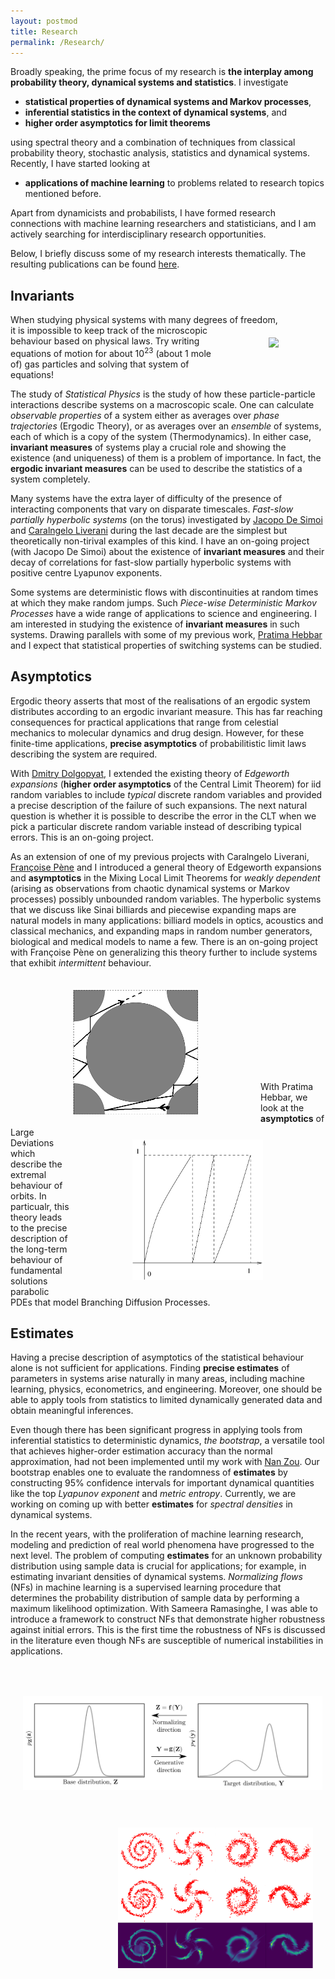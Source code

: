```yaml
---
layout: postmod      
title: Research              
permalink: /Research/          
---
```

Broadly speaking, the prime focus of my research is <b>the interplay among probability theory, dynamical systems and statistics</b>. I investigate 
- <b>statistical properties of dynamical systems and Markov processes</b>,
- <b>inferential statistics in the context of dynamical systems</b>, and 
- <b>higher order asymptotics for limit theorems</b>   
 
using spectral theory and a combination of techniques from classical probability theory, stochastic analysis, statistics and dynamical systems. Recently, I have started looking at      
- <b>applications of machine learning</b> to problems related to research topics mentioned before. 

Apart from dynamicists and probabilists, I have formed research connections with machine learning researchers and statisticians, and I am actively searching for interdisciplinary research opportunities.

Below, I briefly discuss some of my research interests thematically. The resulting publications can be found [here](https://kasun-fernando.github.io/personal-webpage/Publications/).

## Invariants 
When studying physical systems with many degrees of freedom, <img src="https://cosmolearning.org/images_dir/courses/618/profile-thumbnail-w300.jpg" align="right" hspace="75" vspace="20"/><br> it is impossible to keep track of the microscopic behaviour based on physical laws. Try writing equations of motion for about $10^{23}$ (about 1 mole of) gas particles and solving that system of equations!<br>      
        
The study of _Statistical Physics_ is the study of how these particle-particle interactions describe systems on a macroscopic scale. One can calculate _observable properties_ of a system either as averages over _phase trajectories_ (Ergodic Theory), or as averages over an _ensemble_ of systems, each of which is a copy of the system (Thermodynamics). In either case, **invariant measures** of systems play a crucial role and showing the existence (and uniqueness) of them is a problem of importance. In fact, the **ergodic invariant measures** can be used to describe the statistics of a system completely. 

Many systems have the extra layer of difficulty of the presence of interacting components that vary on disparate timescales. _Fast-slow partially hyperbolic systems_ (on the torus) investigated by [Jacopo De Simoi](https://www.math.toronto.edu/jacopods/) and [Caralngelo Liverani](https://www.mat.uniroma2.it/~liverani/) during the last decade are the simplest but theoretically non-tirival examples of this kind. I have an on-going project (with Jacopo De Simoi) about the existence of **invariant measures** and their decay of correlations for fast-slow partially hyperbolic systems with positive centre Lyapunov exponents. 

Some systems are deterministic flows with discontinuities at random times at which they make random jumps. Such _Piece-wise Deterministic Markov Processes_ have a wide range of applications to science and engineering. I am interested in studying the existence of **invariant measures** in such systems. Drawing parallels with some of my previous work, [Pratima Hebbar](https://sites.google.com/view/pratimahebbar/home) and I expect that statistical properties of switching systems can be studied.

## Asymptotics
Ergodic theory asserts that most of the realisations of an ergodic system distributes according to an ergodic invariant measure. This has far reaching consequences for practical applications that range from celestial mechanics to molecular dynamics and drug design. However, for these finite-time applications, **precise asymptotics** of probabilitistic limit laws describing the system are required. 

With [Dmitry Dolgopyat](https://www.math.umd.edu/~dolgop/), I extended the existing theory of _Edgeworth expansions_ (**higher order asymptotics** of the Central Limit Theorem) for iid random variables to include _typical_ discrete random variables and provided a precise description of the failure of such expansions. The next natural question is whether it is possible to describe the error in the CLT when we pick a particular discrete random variable instead of describing typical errors. This is an on-going project.

As an extension of one of my previous projects with Caralngelo Liverani, [Fran&ccedil;oise P&egrave;ne](http://lmba.math.univ-brest.fr/perso/francoise.pene/) and I introduced a general theory of Edgeworth expansions and **asymptotics** in the Mixing Local Limit Theorems for _weakly dependent_ (arising as observations from chaotic dynamical systems or Markov processes) possibly unbounded random variables. The hyperbolic systems that we discuss like Sinai billiards and piecewise expanding maps are natural models in many applications: billiard models in optics, acoustics and classical mechanics, and expanding maps in random number generators, biological and medical models to name a few. There is an on-going project with Fran&ccedil;oise P&egrave;ne on generalizing this theory further to include systems that exhibit _intermittent_ behaviour. 

<img src="images/sinai.png" align="left" 
     height="200" hspace="100" vspace="20"/><img src="images/exp.png" align="right" 
     height="225" hspace="100" vspace="20"/><br><br><br><br><br><br><br><br><br>         

With Pratima Hebbar, we look at the **asymptotics** of Large Deviations which describe the extremal behaviour of orbits. In particualr, this theory leads to the precise description of the long-term behaviour of fundamental solutions parabolic PDEs that model Branching Diffusion Processes. 

## Estimates
Having a precise description of asymptotics of the statistical behaviour alone is not sufficient for applications. Finding **precise estimates** of parameters in systems arise naturally in many areas, including machine learning, physics, econometrics, and engineering. Moreover, one should be able to apply tools from statistics to limited dynamically generated data and obtain meaningful inferences. 

Even though there has been significant progress in applying tools from inferential statistics to deterministic dynamics, _the bootstrap_, a versatile tool that achieves higher-order estimation accuracy than the normal approximation, had not been implemented until my work with [Nan Zou](https://sites.google.com/site/nzoupersonal/home). Our bootstrap enables one to evaluate the randomness of **estimates** by constructing 95% confidence intervals for important dynamical quantities like the top _Lyapunov exponent_ and _metric entropy_. Currently, we are working on coming up with better **estimates** for _spectral densities_ in dynamical systems. 

In the recent years, with the proliferation of machine learning research, modeling and prediction of real world phenomena have progressed to the next level. The problem of computing **estimates** for an unknown probability distribution using sample data is crucial for applications; for example, in estimating invariant densities of dynamical systems. _Normalizing flows_ (NFs) in machine learning is a supervised learning procedure that determines the probability distribution of sample data by performing a maximum likelihood optimization. With Sameera Ramasinghe, I was able to introduce a framework to construct NFs that demonstrate higher robustness against initial errors. This is the first time the robustness of NFs is discussed in the literature even though NFs are susceptible of numerical instabilities in applications. 

<img src="images/nflow.png" align="left" height="150" hspace="20" vspace="50"/> <img src="images/toy_data.png" align="right" height="225" hspace="20" vspace="10"/>

<!--
---
**Failure of Edegworth expansions in the discrete iid setting**           
<font size = "3">Collaborator: Dmitry Dolgopyat</font>
---
**Existence of Edgeworth expansions for weakly dependent random variables**          
<font size = "3">Collaborators: Carlangelo Liverani, Fran&ccedil;oise P&egrave;ne</font>
---
**Exact Large deviation asymptotics for weakly dependent random variables**           
<font size = "3">Collaborator: Pratima Hebbar</font>
---
**Adapting the bootstrap for dynamically generated data**        
<font size = "3">Collaborator: Nan Zou</font>
---
**Estimating entropy of continued fraction expansions**             
<font size = "3">Collaborators: Seulbee Lee, Stafano Marmi</font>
---
**Estimating data distirbutions via normalizing flows**            
<font size = "3">Collaborator: Sameera Ramasinghe</font>
---
**Statistics of Riemann-zeta function sampled over chaotic systems**            
<font size = "3">Collaborators: Tanja Schindler</font>
---
**Invariant measures for deterministic fast-slow systems**            
<font size = "3">Collaborator: Jacopo De Simoi</font>
---

 <details open>
<summary><b>Error terms in the local and the central limit theorem for weakly dependent random variables</b></summary>     
  
(Dynamical Systems and Stochastic Processes)<br><br>In applications, the dynamically generated data available to us are always finite-time observations. Hence, one key problem is to control the error of approximation of asymptotic behaviour. When the observations are independent identically distributed (iid), a uniform asymptotic expansion called the Edgeworth Expansion is used to describe the error of normal approximation in the Central Limit Theorem (CLT). Since sequences of experimental observations are never iid, we introduced a general theory of Edgeworth expansions for weakly dependent (possibly unbounded) random variables.<br><br>
As a direct application of this theory, we obtain error estimates of the CLTs for a large class of hyperbolic dynamical systems and Markov chains. The hyperbolic systems that we discuss like Sinai billiards and piecewise expanding maps are natural models in many applications like billiard models in optics, acoustics and classical mechanics, and expanding maps in random number generators, biological and medical models to name a few.<br><br>
There are many unsolved problems in this direction. There are interesting examples of non-Gaussian stable laws in dynamical systems. Is it possible to describe the error terms in other stable laws? Earlier, we were able to obtain exact limit theorems for random matrix product -->
